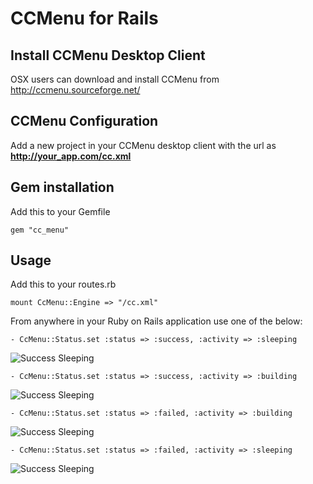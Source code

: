 CCMenu for Rails
================

Install CCMenu Desktop Client
-----------------------------

OSX users can download and install CCMenu from http://ccmenu.sourceforge.net/

CCMenu Configuration
--------------------

Add a new project in your CCMenu desktop client with the url as **http://your_app.com/cc.xml**

Gem installation
----------------

Add this to your Gemfile

    gem "cc_menu"

Usage
-----

Add this to your routes.rb

    mount CcMenu::Engine => "/cc.xml"

From anywhere in your Ruby on Rails application use one of the below:

    - CcMenu::Status.set :status => :success, :activity => :sleeping
![Success Sleeping](doc/success_sleeping.png)

    - CcMenu::Status.set :status => :success, :activity => :building
![Success Sleeping](doc/success_building.png)

    - CcMenu::Status.set :status => :failed, :activity => :building
![Success Sleeping](doc/failed_building.png)

    - CcMenu::Status.set :status => :failed, :activity => :sleeping
![Success Sleeping](doc/failed_sleeping.png)



